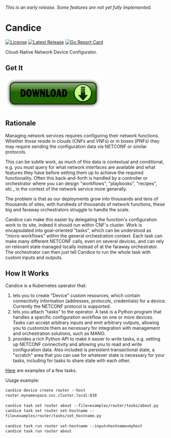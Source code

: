 *This is an early release. Some features are not yet fully implemented.*

Candice
=======

[![License](https://img.shields.io/badge/License-Apache%202.0-blue.svg)](https://opensource.org/licenses/Apache-2.0)
[![Latest Release](https://img.shields.io/github/release/tliron/candice.svg)](https://github.com/tliron/candice/releases/latest)
[![Go Report Card](https://goreportcard.com/badge/github.com/tliron/candice)](https://goreportcard.com/report/github.com/tliron/candice)

Cloud-Native Network Device Configurator.


Get It
------

[![Download](assets/media/download.png "Download")](https://github.com/tliron/candice/releases)


Rationale
---------

Managing network services requires configuring their network functions. Whether those reside in
clouds (CNFs and VNFs) or in boxes (PNFs) they may require sending the configuration data via
NETCONF or similar protocols.

This can be subtle work, as much of this data is contextual and conditional, e.g. you must query for
what network interfaces are available and what features they have before setting them up to achieve
the required functionality. Often this back-and-forth is handled by a controller or orchestrator
where you can design "workflows", "playbooks", "recipes", etc., in the context of the network
service more generally.

The problem is that as our deployments grow into thousands and tens of thousands of sites, with
hundreds of thousands of network functions, these big and faraway orchestrators struggle to handle
the scale.

Candice can make this easier by delegating the function's configuration work to its site, indeed it
should run within CNF's cluster. Work is encapsulated into goal-oriented "tasks", which can be
understood as "micro-workflows" within the general orchestration context. Each task can make many
different NETCONF calls, even on several devices, and can rely on relevant state managed locally
instead of at the faraway orchestrator. The orchestrator can then just tell Candice to run the
whole task with custom inputs and outputs.


How It Works
------------

Candice is a Kubernetes operator that:

1. lets you to create "Device" custom resources, which contain connectivity information
   (addresses, protocols, credentials) for a device. Currently the NETCONF protocol is supported.
2. lets you attach "tasks" to the operator. A task is a Python program that handles a specific
   configuration workflow on one or more devices. Tasks can accept arbitrary inputs and emit
   arbitrary outputs, allowing you to customize them as necessary for integration with management
   and orchestration solutions, such as MANO.
3. provides a rich Python API to make it easier to write tasks, e.g. setting up NETCONF connectivity
   and allowing you to read and write configuration data. Also included is persistent transactional
   state, a "scratch" area that you can use for whatever state is necessary for your tasks,
   including for tasks to share state with each other.

[Here](examples/router/tasks) are examples of a few tasks.

Usage example:

    candice device create router --host router.mynamespace.svc.cluster.local:830
    
    candice task set router about --file=examples/router/tasks/about.py
    candice task set router set-hostname --file=examples/router/tasks/set_hostname.py
    
    candice task run router set-hostname --input=hostname=myhost
    candice task run router about
